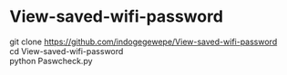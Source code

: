 # View-saved-wifi-password

git clone https://github.com/indogegewepe/View-saved-wifi-password <br>
cd View-saved-wifi-password <br>
python Paswcheck.py
